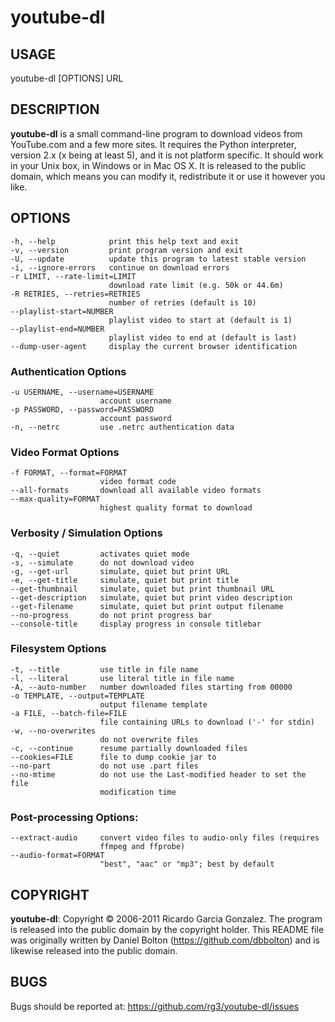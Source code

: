 # youtube-dl

## USAGE
youtube-dl [OPTIONS] URL

## DESCRIPTION
**youtube-dl** is a small command-line program to download videos from
YouTube.com and a few more sites. It requires the Python interpreter, version
2.x (x being at least 5), and it is not platform specific. It should work in
your Unix box, in Windows or in Mac OS X. It is released to the public domain,
which means you can modify it, redistribute it or use it however you like.

## OPTIONS
    -h, --help            print this help text and exit
    -v, --version         print program version and exit
    -U, --update          update this program to latest stable version
    -i, --ignore-errors   continue on download errors
    -r LIMIT, --rate-limit=LIMIT
                          download rate limit (e.g. 50k or 44.6m)
    -R RETRIES, --retries=RETRIES
                          number of retries (default is 10)
    --playlist-start=NUMBER
                          playlist video to start at (default is 1)
    --playlist-end=NUMBER
                          playlist video to end at (default is last)
    --dump-user-agent     display the current browser identification

###  Authentication Options
    -u USERNAME, --username=USERNAME
                        account username
    -p PASSWORD, --password=PASSWORD
                        account password
    -n, --netrc         use .netrc authentication data

###  Video Format Options
    -f FORMAT, --format=FORMAT
                        video format code
    --all-formats       download all available video formats
    --max-quality=FORMAT
                        highest quality format to download

### Verbosity / Simulation Options
    -q, --quiet         activates quiet mode
    -s, --simulate      do not download video
    -g, --get-url       simulate, quiet but print URL
    -e, --get-title     simulate, quiet but print title
    --get-thumbnail     simulate, quiet but print thumbnail URL
    --get-description   simulate, quiet but print video description
    --get-filename      simulate, quiet but print output filename
    --no-progress       do not print progress bar
    --console-title     display progress in console titlebar

### Filesystem Options
    -t, --title         use title in file name
    -l, --literal       use literal title in file name
    -A, --auto-number   number downloaded files starting from 00000
    -o TEMPLATE, --output=TEMPLATE
                        output filename template
    -a FILE, --batch-file=FILE
                        file containing URLs to download ('-' for stdin)
    -w, --no-overwrites
                        do not overwrite files
    -c, --continue      resume partially downloaded files
    --cookies=FILE      file to dump cookie jar to
    --no-part           do not use .part files
    --no-mtime          do not use the Last-modified header to set the file
                        modification time

### Post-processing Options:
    --extract-audio     convert video files to audio-only files (requires
                        ffmpeg and ffprobe)
    --audio-format=FORMAT
                        "best", "aac" or "mp3"; best by default

## COPYRIGHT
**youtube-dl**: Copyright © 2006-2011 Ricardo Garcia Gonzalez. The program is
released into the public domain by the copyright holder. This README file was
originally written by Daniel Bolton (<https://github.com/dbbolton>) and is
likewise released into the public domain.

## BUGS
Bugs should be reported at: <https://github.com/rg3/youtube-dl/issues>

